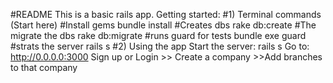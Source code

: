 #README
This is a basic rails app.
Getting started:
#1) Terminal commands (Start here)
#Install gems
bundle install
#Creates dbs
rake db:create
#The migrate the dbs
rake db:migrate
#runs guard for tests
bundle exe guard
#strats the server
rails s
#2) Using the app
Start the server:
rails s
Go to:
http://0.0.0.0:3000
Sign up or Login >> Create a company >>Add branches to that company
